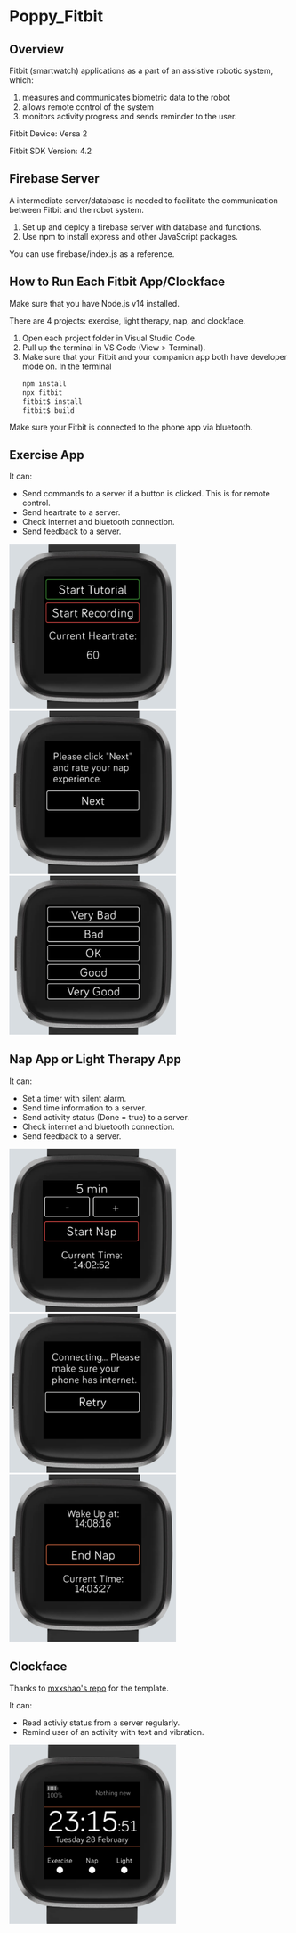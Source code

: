 # Poppy_Fitbit

## Overview
Fitbit (smartwatch) applications as a part of an assistive robotic system, which:
1. measures and communicates biometric data to the robot
2. allows remote control of the system
3. monitors activity progress and sends reminder to the user.

Fitbit Device: Versa 2

Fitbit SDK Version: 4.2

## Firebase Server
A intermediate server/database is needed to facilitate the communication between Fitbit and the robot system.  
1. Set up and deploy a firebase server with database and functions.
2. Use npm to install express and other JavaScript packages.

You can use firebase/index.js as a reference.

## How to Run Each Fitbit App/Clockface
Make sure that you have Node.js v14 installed.

There are 4 projects: exercise, light therapy, nap, and clockface.
1. Open each project folder in Visual Studio Code.
2. Pull up the terminal in VS Code (View > Terminal).
3. Make sure that your Fitbit and your companion app both have developer mode on. In the terminal
   ```
   npm install
   npx fitbit
   fitbit$ install
   fitbit$ build
   ```

Make sure your Fitbit is connected to the phone app via bluetooth.

## Exercise App
It can:
- Send commands to a server if a button is clicked. This is for remote control.
- Send heartrate to a server.
- Check internet and bluetooth connection. 
- Send feedback to a server.
<img src="pictures/exercise1.PNG" width="300" />
<img src="pictures/rate1.PNG" width="300" />
<img src="pictures/rate2.PNG" width="300" />


## Nap App or Light Therapy App
It can:
- Set a timer with silent alarm.
- Send time information to a server.
- Send activity status (Done = true) to a server.
- Check internet and bluetooth connection. 
- Send feedback to a server.

<img src="pictures/nap1.PNG" width="300" />
<img src="pictures/internet1.PNG" width="300" />
<img src="pictures/nap2.PNG" width="300" />

## Clockface
Thanks to [mxxshao's repo](https://github.com/mxsshao/versa-clockface) for the template.

It can:
- Read activiy status from a server regularly.
- Remind user of an activity with text and vibration.

<img src="pictures/clockface1.PNG" width="300" />
